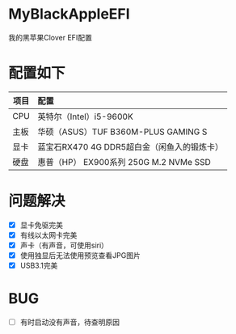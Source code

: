 # MyBlackAppleEFI
我的黑苹果Clover EFI配置

# 配置如下

| 项目        | 配置   |
| --------   | :-----  |
| CPU     | 英特尔（Intel）i5-9600K | 
| 主板        |   华硕（ASUS）TUF B360M-PLUS GAMING S   | 
| 显卡        |    蓝宝石RX470 4G DDR5超白金（闲鱼入的锻炼卡）    | 
| 硬盘        |    惠普（HP） EX900系列 250G M.2 NVMe SSD    | 

# 问题解决

- [x] 显卡免驱完美
- [x] 有线以太网卡完美
- [x] 声卡（有声音，可使用siri）
- [x] 使用独显后无法使用预览查看JPG图片
- [x] USB3.1完美

# BUG
- [ ] 有时启动没有声音，待查明原因
